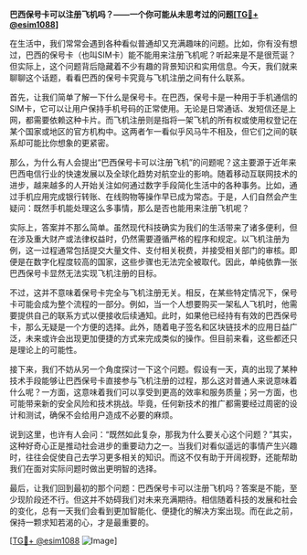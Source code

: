**巴西保号卡可以注册飞机吗？——一个你可能从未思考过的问题[[TG💪+ @esim1088](https://t.me/s/esim1088)]**

在生活中，我们常常会遇到各种看似普通却又充满趣味的问题。比如，你有没有想过，巴西的保号卡（也叫SIM卡）能不能用来注册飞机呢？听起来是不是很荒诞？但实际上，这个问题背后隐藏着不少有趣的背景知识和实用信息。今天，我们就来聊聊这个话题，看看巴西的保号卡究竟与飞机注册之间有什么联系。

首先，让我们简单了解一下什么是保号卡。在巴西，保号卡是一种用于手机通信的SIM卡，它可以让用户保持手机号码的正常使用。无论是日常通话、发短信还是上网，都需要依赖这种卡片。而飞机注册则是指将一架飞机的所有权或使用权登记在某个国家或地区的官方机构中。这两者乍一看似乎风马牛不相及，但它们之间的联系却可能比你想象的更紧密。

那么，为什么有人会提出“巴西保号卡可以注册飞机”的问题呢？这主要源于近年来巴西电信行业的快速发展以及全球化趋势对航空业的影响。随着移动互联网技术的进步，越来越多的人开始关注如何通过数字手段简化生活中的各种事务。比如，通过手机应用完成银行转账、在线购物等操作早已成为常态。于是，人们自然会产生疑问：既然手机能处理这么多事情，那么是否也能用来注册飞机呢？

实际上，答案并不那么简单。虽然现代科技确实为我们的生活带来了诸多便利，但在涉及重大财产或法律权益时，仍然需要遵循严格的程序和规定。以飞机注册为例，这一过程通常包括提交大量文件、支付相关税费，并接受相关部门的审核。即便是在数字化程度较高的国家，这些步骤也无法完全被取代。因此，单纯依靠一张巴西保号卡显然无法实现飞机注册的目标。

不过，这并不意味着保号卡完全与飞机注册无关。相反，在某些特定情况下，保号卡可能会成为整个流程的一部分。例如，当一个人想要购买一架私人飞机时，他需要提供自己的联系方式以便接收后续通知。此时，如果他已经持有有效的巴西保号卡，那么无疑是一个方便的选择。此外，随着电子签名和区块链技术的应用日益广泛，未来或许会出现更加便捷的方式来完成类似的操作。但目前来看，这些都还只是理论上的可能性。

接下来，我们不妨从另一个角度探讨一下这个问题。假设有一天，真的出现了某种技术手段能够让巴西保号卡直接参与飞机注册的过程，那么这对普通人来说意味着什么呢？一方面，这意味着我们可以享受到更高的效率和服务质量；另一方面，也可能带来新的安全风险和技术挑战。毕竟，任何新技术的推广都需要经过周密的设计和测试，确保不会给用户造成不必要的麻烦。

说到这里，也许有人会问：“既然如此复杂，那我为什么要关心这个问题？”其实，这种好奇心正是推动社会进步的重要动力之一。当我们对看似遥远的事情产生兴趣时，往往会促使自己去学习更多相关的知识。而这不仅有助于开阔视野，还能帮助我们在面对实际问题时做出更明智的选择。

最后，让我们回到最初的那个问题：巴西保号卡可以注册飞机吗？答案是不能，至少现阶段还不行。但这并不妨碍我们对未来充满期待。相信随着科技的发展和社会的变化，总有一天我们会看到更加智能化、便捷化的解决方案出现。而在此之前，保持一颗求知若渴的心，才是最重要的。

[[TG💪+ @esim1088](https://t.me/s/esim1088) ![Image](https://i.postimg.cc/4NQfJmqS/Snipaste-2025-05-13-00-14-12.png)]